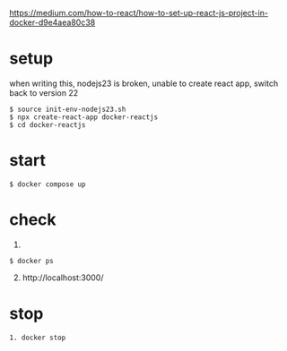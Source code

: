 https://medium.com/how-to-react/how-to-set-up-react-js-project-in-docker-d9e4aea80c38

# setup
when writing this, nodejs23 is broken, unable to create react app, switch back to version
22
```
$ source init-env-nodejs23.sh
$ npx create-react-app docker-reactjs
$ cd docker-reactjs
```

# start
```
$ docker compose up 
```

# check
1.
```
$ docker ps
```
2. http://localhost:3000/

# stop
```
1. docker stop
```
